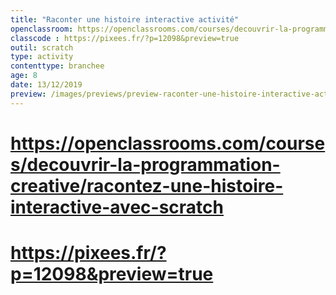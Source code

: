 ```yaml
---
title: "Raconter une histoire interactive activité"
openclassroom: https://openclassrooms.com/courses/decouvrir-la-programmation-creative/racontez-une-histoire-interactive-avec-scratch 
classcode : https://pixees.fr/?p=12098&preview=true
outil: scratch
type: activity
contenttype: branchee
age: 8
date: 13/12/2019
preview: /images/previews/preview-raconter-une-histoire-interactive-activity.jpg
---
```


# https://openclassrooms.com/courses/decouvrir-la-programmation-creative/racontez-une-histoire-interactive-avec-scratch 
# https://pixees.fr/?p=12098&preview=true



